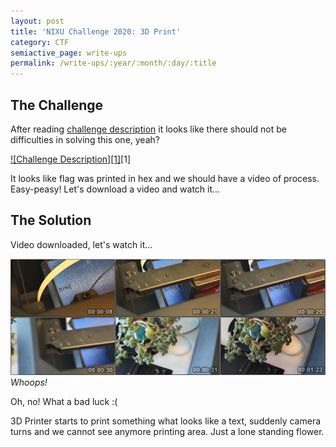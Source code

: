 ```yaml
---
layout: post
title: 'NIXU Challenge 2020: 3D Print'
category: CTF
semiactive_page: write-ups
permalink: /write-ups/:year/:month/:day/:title
---
```

## The Challenge
After reading [challenge description](https://thenixuchallenge.com/c/3dprint) it looks like there should not be difficulties in solving this one, yeah?

[![Challenge Description][1]](/images/write-ups/NIXU2020/3dprint/challenge.png)[1]

It looks like flag was printed in hex and we should have a video of process. Easy-peasy! Let's download a video and watch it...

## The Solution
Video downloaded, let's watch it...

![Video Thumbnails](/images/write-ups/NIXU2020/3dprint/video_thumbs.png)
*Whoops!*

Oh, no! What a bad luck :(

3D Printer starts to print something what looks like a text, suddenly camera turns and we cannot see anymore printing area. Just a lone standing flower.
